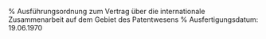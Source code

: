 % Ausführungsordnung zum Vertrag über die internationale Zusammenarbeit auf dem Gebiet des Patentwesens
% Ausfertigungsdatum: 19.06.1970
 